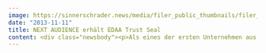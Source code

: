 ```yaml
---
image: https://sinnerschrader.news/media/filer_public_thumbnails/filer_public/87/3c/873c9896-21f9-4534-ab59-46bbe876d9f8/varfoldersdjk8pxf42x64d8fxslz8jcc8fc0000gnttmpfc3qls__480x288_q85_crop_subsampling-2_upscale.jpg
date: "2013-11-11"
title: NEXT AUDIENCE erhält EDAA Trust Seal
content: <div class="newsbody"><p>Als eines der ersten Unternehmen aus der digitalen Wirtschaft überhaupt erhält NEXT AUDIENCE das Gütesiegel „EDAA Trust Seal“ für datenschutzkonformes Online Behavioral Advertising (OBA).</p><p>Die European Digital Advertising Alliance (EDAA) ist die zentrale europäische Koordinierungsstelle der freiwilligen Selbstregulierung der digitalen Werbewirtschaft für nutzungsbasierte Online-Werbung. Das EDAA Trust Seal wird verliehen, wenn Unternehmen Online Behavioral Advertising entsprechend den Regeln des EU OBA Framework erfolgreich umsetzen.</p><p>Das EU OBA Framework ist eine Initiative der digitalen Wirtschaft in Europa und sorgt für mehr Transparenz, Information und Entscheidungsgewalt des Internetnutzers über Online-Werbung. In Deutschland ist der Deutsche Datenschutzrat Online-Werbung (DDOW) die entsprechende freiwillige Selbstkontrolleinrichtung der digitalen Werbewirtschaft für nutzungsbasierte Online-Werbung.</p><p>NEXT AUDIENCE erhält das EDAA Trust Seal von der ePrivacyconsult GmbH, einem akkreditierten Zertifizierer für das OBA Framework. Zu den ersten Unternehmen, die das "EDAA Trust Seal" von ePrivacyconsult bekommen, zählen neben NEXT AUDIENCE KUPONA, serviceplan, nugg.ad, OMS, Rocket Fuel und United Internet Media.</p><p><a class="news-backlink" href="/de/"><svg class="svg-ico svg-ico--arrow-left"><use xlink&#58;href="#arrow-down"></use></svg>Zurück zur Presse Übersicht</a></p></div>
---
```

